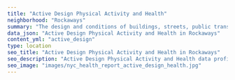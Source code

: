 ```yaml
---
title: "Active Design Physical Activity and Health"
neighborhood: "Rockaways"
summary: "The design and conditions of buildings, streets, public transportation and parks influence physical activity, use of active transportation and other healthy behavior. A neighborhood's features can also impact the safety of its residents."
data_json: "Active Design Physical Activity and Health in Rockaways"
content_yml: "active_design"
type: location
seo_title: "Active Design Physical Activity and Health in Rockaways"
seo_description: "Active Design Physical Activity and Health data profile for the Rockaways neighborhood of NYC."
seo_image: "images/nyc_health_report_active_design_health.jpg"
---
```

